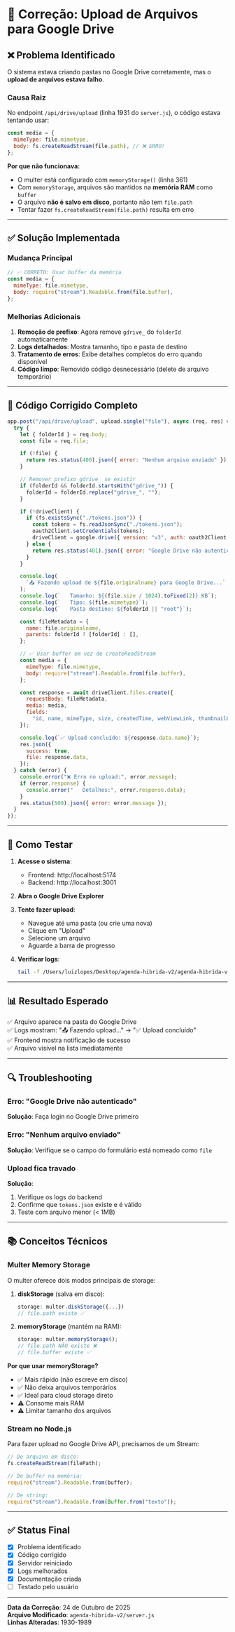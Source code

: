 # 🔧 Correção: Upload de Arquivos para Google Drive

## ❌ Problema Identificado

O sistema estava criando pastas no Google Drive corretamente, mas o **upload de arquivos estava falho**.

### Causa Raiz

No endpoint `/api/drive/upload` (linha 1931 do `server.js`), o código estava tentando usar:

```javascript
const media = {
  mimeType: file.mimetype,
  body: fs.createReadStream(file.path), // ❌ ERRO!
};
```

**Por que não funcionava:**

- O multer está configurado com `memoryStorage()` (linha 361)
- Com `memoryStorage`, arquivos são mantidos na **memória RAM** como `buffer`
- O arquivo **não é salvo em disco**, portanto não tem `file.path`
- Tentar fazer `fs.createReadStream(file.path)` resulta em erro

---

## ✅ Solução Implementada

### Mudança Principal

```javascript
// ✅ CORRETO: Usar buffer da memória
const media = {
  mimeType: file.mimetype,
  body: require("stream").Readable.from(file.buffer),
};
```

### Melhorias Adicionais

1. **Remoção de prefixo**: Agora remove `gdrive_` do `folderId` automaticamente
2. **Logs detalhados**: Mostra tamanho, tipo e pasta de destino
3. **Tratamento de erros**: Exibe detalhes completos do erro quando disponível
4. **Código limpo**: Removido código desnecessário (delete de arquivo temporário)

---

## 📝 Código Corrigido Completo

```javascript
app.post("/api/drive/upload", upload.single("file"), async (req, res) => {
  try {
    let { folderId } = req.body;
    const file = req.file;

    if (!file) {
      return res.status(400).json({ error: "Nenhum arquivo enviado" });
    }

    // Remover prefixo gdrive_ se existir
    if (folderId && folderId.startsWith("gdrive_")) {
      folderId = folderId.replace("gdrive_", "");
    }

    if (!driveClient) {
      if (fs.existsSync("./tokens.json")) {
        const tokens = fs.readJsonSync("./tokens.json");
        oauth2Client.setCredentials(tokens);
        driveClient = google.drive({ version: "v3", auth: oauth2Client });
      } else {
        return res.status(401).json({ error: "Google Drive não autenticado" });
      }
    }

    console.log(
      `📤 Fazendo upload de ${file.originalname} para Google Drive...`
    );
    console.log(`   Tamanho: ${(file.size / 1024).toFixed(2)} KB`);
    console.log(`   Tipo: ${file.mimetype}`);
    console.log(`   Pasta destino: ${folderId || "root"}`);

    const fileMetadata = {
      name: file.originalname,
      parents: folderId ? [folderId] : [],
    };

    // ✅ Usar buffer em vez de createReadStream
    const media = {
      mimeType: file.mimetype,
      body: require("stream").Readable.from(file.buffer),
    };

    const response = await driveClient.files.create({
      requestBody: fileMetadata,
      media: media,
      fields:
        "id, name, mimeType, size, createdTime, webViewLink, thumbnailLink",
    });

    console.log(`✅ Upload concluído: ${response.data.name}`);
    res.json({
      success: true,
      file: response.data,
    });
  } catch (error) {
    console.error("❌ Erro no upload:", error.message);
    if (error.response) {
      console.error("   Detalhes:", error.response.data);
    }
    res.status(500).json({ error: error.message });
  }
});
```

---

## 🧪 Como Testar

1. **Acesse o sistema**:

   - Frontend: http://localhost:5174
   - Backend: http://localhost:3001

2. **Abra o Google Drive Explorer**

3. **Tente fazer upload**:

   - Navegue até uma pasta (ou crie uma nova)
   - Clique em "Upload"
   - Selecione um arquivo
   - Aguarde a barra de progresso

4. **Verificar logs**:
   ```bash
   tail -f /Users/luizlopes/Desktop/agenda-hibrida-v2/agenda-hibrida-v2/backend.log
   ```

---

## 📊 Resultado Esperado

✅ Arquivo aparece na pasta do Google Drive  
✅ Logs mostram: "📤 Fazendo upload..." → "✅ Upload concluído"  
✅ Frontend mostra notificação de sucesso  
✅ Arquivo visível na lista imediatamente

---

## 🔍 Troubleshooting

### Erro: "Google Drive não autenticado"

**Solução**: Faça login no Google Drive primeiro

### Erro: "Nenhum arquivo enviado"

**Solução**: Verifique se o campo do formulário está nomeado como `file`

### Upload fica travado

**Solução**:

1. Verifique os logs do backend
2. Confirme que `tokens.json` existe e é válido
3. Teste com arquivo menor (< 1MB)

---

## 📚 Conceitos Técnicos

### Multer Memory Storage

O multer oferece dois modos principais de storage:

1. **diskStorage** (salva em disco):

   ```javascript
   storage: multer.diskStorage({...})
   // file.path existe ✅
   ```

2. **memoryStorage** (mantém na RAM):
   ```javascript
   storage: multer.memoryStorage();
   // file.path NÃO existe ❌
   // file.buffer existe ✅
   ```

**Por que usar memoryStorage?**

- ✅ Mais rápido (não escreve em disco)
- ✅ Não deixa arquivos temporários
- ✅ Ideal para cloud storage direto
- ⚠️ Consome mais RAM
- ⚠️ Limitar tamanho dos arquivos

### Stream no Node.js

Para fazer upload no Google Drive API, precisamos de um Stream:

```javascript
// De arquivo em disco:
fs.createReadStream(filePath);

// De buffer na memória:
require("stream").Readable.from(buffer);

// De string:
require("stream").Readable.from(Buffer.from("texto"));
```

---

## ✅ Status Final

- [x] Problema identificado
- [x] Código corrigido
- [x] Servidor reiniciado
- [x] Logs melhorados
- [x] Documentação criada
- [ ] Testado pelo usuário

---

**Data da Correção**: 24 de Outubro de 2025  
**Arquivo Modificado**: `agenda-hibrida-v2/server.js`  
**Linhas Alteradas**: 1930-1989
